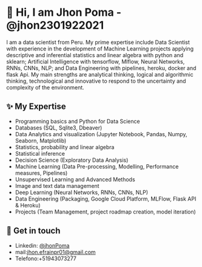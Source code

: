 # 👋  Hi, I am Jhon Poma - @jhon2301922021

I am a data scientist from Peru. My prime expertise include Data Scientist with experience in the development of Machine Learning projects applying descriptive and inferential statistics and linear algebra with python and sklearn; Artificial Intelligence with tensorflow, Mlflow, Neural Networks, RNNs, CNNs, NLP; and Data Engineering with pipelines, heroku, docker and flask Api. My main strengths are analytical thinking, logical and algorithmic thinking, technological and innovative to respond to the uncertainty and complexity of the environment.



## ✨ My Expertise
- Programming basics and Python for Data Science
- Databases (SQL, Sqlite3, Dbeaver)
- Data Analytics and visualization (Jupyter Notebook, Pandas, Numpy, Seaborn, Matplotlib)
- Statistics, probability and linear algebra
- Statistical inference
- Decision Science (Exploratory Data Analysis)
- Machine Learning (Data Pre-processing, Modelling, Performance measures, Pipelines)
- Unsupervised Learning and Advanced Methods
- Image and text data management
- Deep Learning (Neural Networks, RNNs, CNNs, NLP)
- Data Engineering (Packaging, Google Cloud Platform, MLFlow, Flask API & Heroku)
- Projects (Team Management, project roadmap creation, model iteration)


## 💌 Get in touch
- Linkedin: [@jhonPoma](https://www.linkedin.com/in/jhon-poma/)
- mail:jhon.efrainpr01@gmail.com
- Telefono:+51943073277

